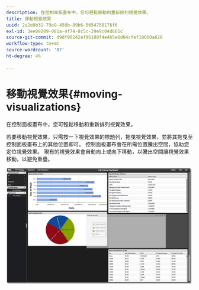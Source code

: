 ```yaml
---
description: 在控制面板畫布中，您可輕鬆移動和重新排列視覺效果。
title: 移動視覺效果
uuid: 2a2e0b31-79e9-450b-89b6-5654758176f6
exl-id: 3ee09209-081a-4f74-8c5c-29e9c04d661c
source-git-commit: d9df90242ef96188f4e4b5e6d04cfef196b0a628
workflow-type: tm+mt
source-wordcount: '87'
ht-degree: 4%

---
```


# 移動視覺效果{#moving-visualizations}

在控制面板畫布中，您可輕鬆移動和重新排列視覺效果。

若要移動視覺效果，只需按一下視覺效果的標題列，拖曳視覺效果，並將其拖曳至控制面板畫布上的其他位置即可。 控制面板畫布會在所需位置騰出空間，協助您定位視覺效果。 現有的視覺效果會自動向上或向下移動，以騰出空間讓視覺效果移動，以避免重疊。

![](assets/move_visual.png)
